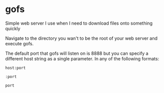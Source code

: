 gofs
====

Simple web server I use when I need to download files onto something quickly

Navigate to the directory you wan't to be the root of your web server and execute gofs.

The default port that gofs will listen on is 8888 but you can specify a different host string as a single parameter. In any of the following formats:

	host:port

	:port

	port

